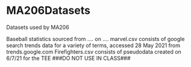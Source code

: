 # MA206Datasets
Datasets used by MA206

Baseball statistics sourced from .... on ....
marvel.csv consists of google search trends data for a variety of terms, accessed 28 May 2021 from trends.google.com
Firefighters.csv consists of pseudodata created on 6/7/21 for the TEE ###DO NOT USE IN CLASS###
